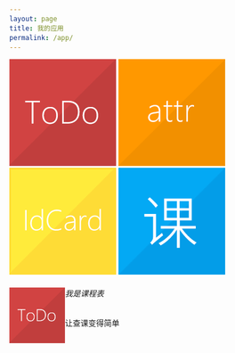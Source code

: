 ```yaml
---
layout: page
title: 我的应用
permalink: /app/
---
```


![](/assets/app_images/todo.png)
![](/assets/app_images/attr.png)
![](/assets/app_images/idcard.png)
![](/assets/app_images/timetable.png)

<div class="bottom-teaser cf">
  <div class="icon" style="float: left;">     
      <img src="/assets/app_images/todo.png" width="100" height="100" />
  </div>
  <div class="text" style="padding-left: 100px;">
  	  <h6>我是课程表</h6>
      <p style="font-size: 14px">让查课变得简单</p>
  </div>
</div>